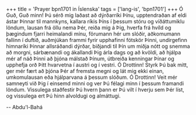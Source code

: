 +++
title = 'Prayer bpn1701 in Íslenska'
tags = ['lang-is', 'bpn1701']
+++
Ó Guð, Guð minn! Þú sérð mig laðast að dýrðarríki Þínu, upptendraðan af eldi ástar Þinnar til mannkyns, kallara ríkis Þíns í þessum stóru og víðáttumiklu löndum, lausan frá öllu nema Þér, reiða mig á Þig, hverfa frá hvíld og þægindum fjarri heimalandi mínu, förumann hér um slóðir, aðkomumann fallinn í duftið, auðmjúkan frammi fyrir upphafinni fótskör Þinni, undirgefinn himna­ríki Þinnar allsráðandi dýrðar, biðjandi til Þín um miðja nótt og snemma að morgni, sár­bænandi og ákallandi Þig árla dags og að kvöldi, að hjálpa mér af náð Þinni að þjóna málstað Þínum, útbreiða kenn­ingar Þínar og upphefja orð Þitt hvarvetna í austri og í vestri.
Ó Drottinn! Styrk Þú bak mitt, ger mér fært að þjóna Þér af fremsta megni og lát mig ekki einan, umkomulausan eða hjálparvana á þessum slóðum.
Ó Drottinn! Veit mér samneyti við Þig í einsemd minni og ver Þú félagi minn í þessum framandi löndum.
Vissulega staðfestir Þú hvern þann er Þú vilt í hverju sem Þér líst, og vissulega ert Þú hinn al­voldugi og almáttugi.

-- Abdu'l-Bahá
